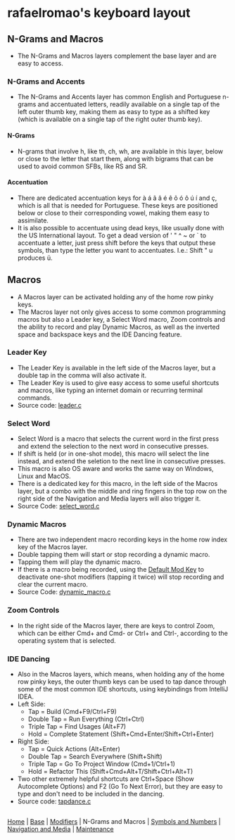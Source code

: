 # rafaelromao's keyboard layout

## N-Grams and Macros
- The N-Grams and Macros layers complement the base layer and are easy to access.

### N-Grams and Accents
- The N-Grams and Accents layer has common English and Portuguese n-grams and accentuated letters, readily available on a single tap of the left outer thumb key, making them as easy to type as a shifted key (which is available on a single tap of the right outer thumb key).

#### N-Grams
- N-grams that involve h, like th, ch, wh, are available in this layer, below or close to the letter that start them, along with bigrams that can be used to avoid common SFBs, like RS and SR.

#### Accentuation
- There are dedicated accentuation keys for à á ã â é ê õ ó ô ú í and ç, which is all that is needed for Portuguese. These keys are positioned below or close to their corresponding vowel, making them easy to assimilate.
- It is also possible to accentuate using dead keys, like usually done with the US International layout. To get a dead version of ' " ^ ~ or ` to accentuate a letter, just press shift before the keys that output these symbols, than type the letter you want to accentuates. I.e.: Shift " u produces ü. 

## Macros
- A Macros layer can be activated holding any of the home row pinky keys.
- The Macros layer not only gives access to some common programming macros but also a Leader key, a Select Word macro, Zoom controls and the ability to record and play Dynamic Macros, as well as the inverted space and backspace keys and the IDE Dancing feature.

### Leader Key
- The Leader Key is available in the left side of the Macros layer, but a double tap in the comma will also activate it.
- The Leader Key is used to give easy access to some useful shortcuts and macros, like typing an internet domain or recurring terminal commands.
- Source code: [leader.c](../src/qmk/users/rafaelromao/features/leader.c)

### Select Word
- Select Word is a macro that selects the current word in the first press and extend the selection to the next word in consecutive presses.
- If shift is held (or in one-shot mode), this macro will select the line instead, and extend the seletion to the next line in consecutive presses.
- This macro is also OS aware and works the same way on Windows, Linux and MacOS.
- There is a dedicated key for this macro, in the left side of the Macros layer, but a combo with the middle and ring fingers in the top row on the right side of the Navigation and Media layers will also trigger it.
- Source Code: [select_word.c](../src/qmk/users/rafaelromao/features/select_word.c)

### Dynamic Macros
- There are two independent macro recording keys in the home row index key of the Macros layer.
- Double tapping them will start or stop recording a dynamic macro.
- Tapping them will play the dynamic macro.
- If there is a macro being recorded, using the [Default Mod Key](modifiers.md#default-mod-and-alt-thumb-keys) to deactivate one-shot modifiers (tapping it twice) will stop recording and clear the current macro.
- Source Code: [dynamic_macro.c](../src/qmk/users/rafaelromao/features/dynamic_macro.c)

### Zoom Controls
- In the right side of the Macros layer, there are keys to control Zoom, which can be either Cmd+ and Cmd- or Ctrl+ and Ctrl-, according to the operating system that is selected.

### IDE Dancing
- Also in the Macros layers, which means, when holding any of the home row pinky keys, the outer thumb keys can be used to tap dance through some of the most common IDE shortcuts, using keybindings from IntelliJ IDEA.
- Left Side:
    - Tap = Build (Cmd+F9/Ctrl+F9)
    - Double Tap = Run Everything (Ctrl+Ctrl)
    - Triple Tap = Find Usages (Alt+F7)
    - Hold = Complete Statement (Shift+Cmd+Enter/Shift+Ctrl+Enter)
- Right Side:
    - Tap = Quick Actions (Alt+Enter)
    - Double Tap = Search Everywhere (Shift+Shift)
    - Triple Tap = Go To Project Window (Cmd+1/Ctrl+1)
    - Hold = Refactor This (Shift+Cmd+Alt+T/Shift+Ctrl+Alt+T)
- Two other extremely helpful shortcuts are Ctrl+Space (Show Autocomplete Options) and F2 (Go To Next Error), but they are easy to type and don't need to be included in the dancing.
- Source code: [tapdance.c](../src/qmk/users/rafaelromao/features/tapdance.c)

##
[Home](../readme.md) | 
[Base](base.md) |
[Modifiers](modifiers.md) |
N-Grams and Macros |
[Symbols and Numbers](symbols.md) |
[Navigation and Media](navigation.md) |
[Maintenance](maintenance.md)
